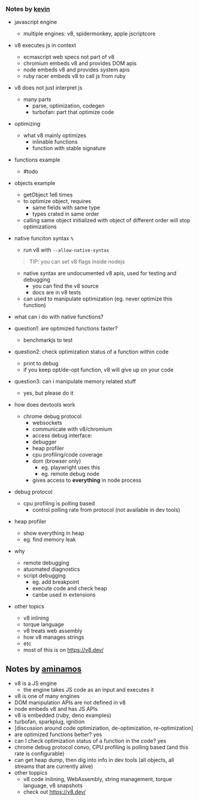 
### Notes by [kevin](https://github.com/kevinslin)

- javascript engine
	- multiple engines: v8, spidermonkey, apple jscriptcore
- v8 executes js in context
	- ecmascript web specs not part of v8
	- chromium embeds v8 and provides DOM apis
	- node embeds v8 and provides system apis
	- ruby racer embeds v8 to call js from ruby
- v8 does not just interpret js
	- many parts
		- parse, optimization, codegen
		- turbofan: part that optimize code
- optimizing
	- what v8 mainly optimizes
		- inlinable functions 
		- function with stable signature
- functions example
  - #todo
- objects example
	- getObject 1e6 times
	- to optimize object, requires
		- same fields with same type
		- types crated in same order
	- calling same object initialized with object of different order will stop optimizations
- native funciton syntax `%`
	- run v8 with `--allow-native-syntax`
	> TIP: you can set v8 flags inside nodejs
	- native syntax are undocumented v8 apis, used for testing and debugging
		- you can find the v8 source
		- docs are in v8 tests
	- can used to manipulate optimization (eg. never optimize this function)

- what can i do with native functions?

- question1: are optimized functions faster?
	- benchmarkjs to test
- question2: check optimization status of a function within code
	- print to debug
	- if you keep opt/de-opt function, v8 will give up on your code 
- question3: can i manipulate memory related stuff
	- yes, but please do it

- how does devtools work
	- chrome debug protocol
		- websockets
		- communicate with v8/chromium
		- access debug interface:
  		- debugger
  		- heap profiler
  		- cpu profiling/code coverage
  		- dom (browser only)
			- eg. playwright uses this
			- eg. remote debug node
		- gives access to **everything** in node process

- debug protocol
  - cpu profiling is polling based
	- control polling rate from protocol (not available in dev tools)
- heap profiler
	- show everything in heap
	- eg. find memory leak

- why
	- remote debugging
	- atuomated diagnostics
	- script debugging
		- eg. add breakpoint
		- execute code and check heap
		- canbe used in extensions

- other topics
	- v8 inlining
	- torque language
	- v8 treats web assembly
	- how v8 manages strings
	- etc
	- most of this is on https://v8.dev/

## Notes by [aminamos](https://github.com/aminamos)
- v8 is a JS engine
    - the engine takes JS code as an input and executes it
- v8 is one of many engines
- DOM manipulation APIs are not defined in v8
- node embeds v8 and has JS APIs
- v8 is embedded (ruby, deno examples)
- turbofan, sparkplug, ignition
- [discussion around code optimiziation, de-optimization, re-optimization]
- are optimized functions better? yes
- can I check optimization status of a function in the code? yes
- chrome debug protocol convo, CPU profiling is polling based (and this rate is configurable)
- can get heap dump, then dig into info in dev tools (all objects, all streams that are currently alive)
- other toppics
    - v8 code inilining, WebAssembly, string management, torque language, v8 snapshots
    - check out https://v8.dev/
